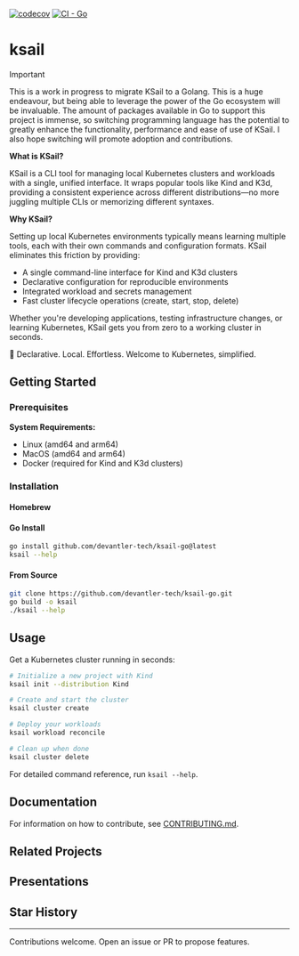 [![codecov](https://codecov.io/gh/devantler-tech/ksail-go/graph/badge.svg?token=HSUfhaiXwq)](https://codecov.io/gh/devantler-tech/ksail-go)
[![CI - Go](https://github.com/devantler-tech/ksail-go/actions/workflows/ci.yaml/badge.svg)](https://github.com/devantler-tech/ksail-go/actions/workflows/ci.yaml)

# ksail

> [!IMPORTANT]
> This is a work in progress to migrate KSail to a Golang. This is a huge endeavour, but being able to leverage the power of the Go ecosystem will be invaluable. The amount of packages available in Go to support this project is immense, so switching programming language has the potential to greatly enhance the functionality, performance and ease of use of KSail. I also hope switching will promote adoption and contributions.

**What is KSail?**

KSail is a CLI tool for managing local Kubernetes clusters and workloads with a single, unified interface. It wraps popular tools like Kind and K3d, providing a consistent experience across different distributions—no more juggling multiple CLIs or memorizing different syntaxes.

**Why KSail?**

Setting up local Kubernetes environments typically means learning multiple tools, each with their own commands and configuration formats. KSail eliminates this friction by providing:

- A single command-line interface for Kind and K3d clusters
- Declarative configuration for reproducible environments
- Integrated workload and secrets management
- Fast cluster lifecycle operations (create, start, stop, delete)

Whether you're developing applications, testing infrastructure changes, or learning Kubernetes, KSail gets you from zero to a working cluster in seconds.

🌟 Declarative. Local. Effortless. Welcome to Kubernetes, simplified.

## Getting Started

### Prerequisites

**System Requirements:**

- Linux (amd64 and arm64)
- MacOS (amd64 and arm64)
- Docker (required for Kind and K3d clusters)

### Installation

#### Homebrew

#### Go Install

```bash
go install github.com/devantler-tech/ksail-go@latest
ksail --help
```

#### From Source

```bash
git clone https://github.com/devantler-tech/ksail-go.git
go build -o ksail
./ksail --help
```

## Usage

Get a Kubernetes cluster running in seconds:

```bash
# Initialize a new project with Kind
ksail init --distribution Kind

# Create and start the cluster
ksail cluster create

# Deploy your workloads
ksail workload reconcile

# Clean up when done
ksail cluster delete
```

For detailed command reference, run `ksail --help`.

## Documentation

For information on how to contribute, see [CONTRIBUTING.md](./CONTRIBUTING.md).

## Related Projects

## Presentations

## Star History

---

Contributions welcome. Open an issue or PR to propose features.
